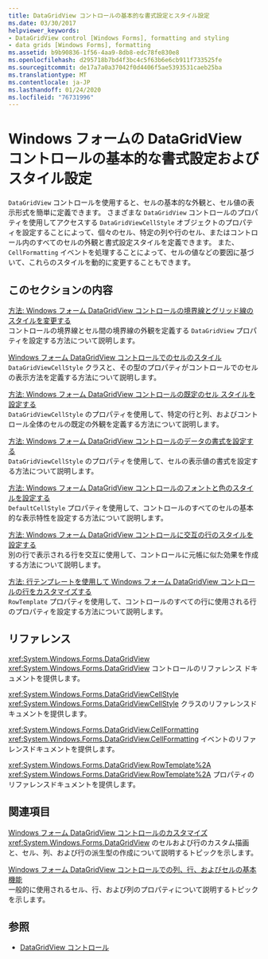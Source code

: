 ```yaml
---
title: DataGridView コントロールの基本的な書式設定とスタイル設定
ms.date: 03/30/2017
helpviewer_keywords:
- DataGridView control [Windows Forms], formatting and styling
- data grids [Windows Forms], formatting
ms.assetid: b9b90836-1f56-4aa9-8db8-edc78fe830e8
ms.openlocfilehash: d295718b7bd4f3bc4c5f63b6e6cb911f733525fe
ms.sourcegitcommit: de17a7a0a37042f0d4406f5ae5393531caeb25ba
ms.translationtype: MT
ms.contentlocale: ja-JP
ms.lasthandoff: 01/24/2020
ms.locfileid: "76731996"
---
```

# <a name="basic-formatting-and-styling-in-the-windows-forms-datagridview-control"></a>Windows フォームの DataGridView コントロールの基本的な書式設定およびスタイル設定
`DataGridView` コントロールを使用すると、セルの基本的な外観と、セル値の表示形式を簡単に定義できます。 さまざまな `DataGridView` コントロールのプロパティを使用してアクセスする `DataGridViewCellStyle` オブジェクトのプロパティを設定することによって、個々のセル、特定の列や行のセル、またはコントロール内のすべてのセルの外観と書式設定スタイルを定義できます。 また、`CellFormatting` イベントを処理することによって、セルの値などの要因に基づいて、これらのスタイルを動的に変更することもできます。  
  
## <a name="in-this-section"></a>このセクションの内容  
 [方法: Windows フォーム DataGridView コントロールの境界線とグリッド線のスタイルを変更する](change-the-border-and-gridline-styles-in-the-datagrid.md)  
 コントロールの境界線とセル間の境界線の外観を定義する `DataGridView` プロパティを設定する方法について説明します。  
  
 [Windows フォーム DataGridView コントロールでのセルのスタイル](cell-styles-in-the-windows-forms-datagridview-control.md)  
 `DataGridViewCellStyle` クラスと、その型のプロパティがコントロールでのセルの表示方法を定義する方法について説明します。  
  
 [方法: Windows フォーム DataGridView コントロールの既定のセル スタイルを設定する](how-to-set-default-cell-styles-for-the-windows-forms-datagridview-control.md)  
 `DataGridViewCellStyle` のプロパティを使用して、特定の行と列、およびコントロール全体のセルの既定の外観を定義する方法について説明します。  
  
 [方法: Windows フォーム DataGridView コントロールのデータの書式を設定する](how-to-format-data-in-the-windows-forms-datagridview-control.md)  
 `DataGridViewCellStyle` のプロパティを使用して、セルの表示値の書式を設定する方法について説明します。  
  
 [方法: Windows フォーム DataGridView コントロールのフォントと色のスタイルを設定する](how-to-set-font-and-color-styles-in-the-windows-forms-datagridview-control.md)  
 `DefaultCellStyle` プロパティを使用して、コントロールのすべてのセルの基本的な表示特性を設定する方法について説明します。  
  
 [方法: Windows フォーム DataGridView コントロールに交互の行のスタイルを設定する](how-to-set-alternating-row-styles-for-the-windows-forms-datagridview-control.md)  
 別の行で表示される行を交互に使用して、コントロールに元帳に似た効果を作成する方法について説明します。  
  
 [方法: 行テンプレートを使用して Windows フォーム DataGridView コントロールの行をカスタマイズする](use-the-row-template-to-customize-rows-in-the-datagrid.md)  
 `RowTemplate` プロパティを使用して、コントロールのすべての行に使用される行のプロパティを設定する方法について説明します。  
  
## <a name="reference"></a>リファレンス  
 <xref:System.Windows.Forms.DataGridView>  
 <xref:System.Windows.Forms.DataGridView> コントロールのリファレンス ドキュメントを提供します。  
  
 <xref:System.Windows.Forms.DataGridViewCellStyle>  
 <xref:System.Windows.Forms.DataGridViewCellStyle> クラスのリファレンスドキュメントを提供します。  
  
 <xref:System.Windows.Forms.DataGridView.CellFormatting>  
 <xref:System.Windows.Forms.DataGridView.CellFormatting> イベントのリファレンスドキュメントを提供します。  
  
 <xref:System.Windows.Forms.DataGridView.RowTemplate%2A>  
 <xref:System.Windows.Forms.DataGridView.RowTemplate%2A> プロパティのリファレンスドキュメントを提供します。  
  
## <a name="related-sections"></a>関連項目  
 [Windows フォーム DataGridView コントロールのカスタマイズ](customizing-the-windows-forms-datagridview-control.md)  
 <xref:System.Windows.Forms.DataGridView> のセルおよび行のカスタム描画と、セル、列、および行の派生型の作成について説明するトピックを示します。  
  
 [Windows フォーム DataGridView コントロールでの列、行、およびセルの基本機能](basic-column-row-and-cell-features-wf-datagridview-control.md)  
 一般的に使用されるセル、行、および列のプロパティについて説明するトピックを示します。  
  
## <a name="see-also"></a>参照

- [DataGridView コントロール](datagridview-control-windows-forms.md)
